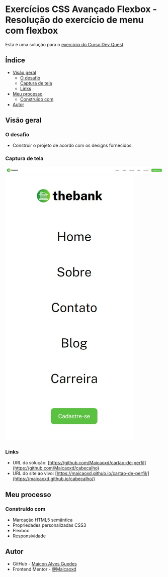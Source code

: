 # Exercícios CSS Avançado Flexbox - Resolução do exercício de menu com flexbox

Esta é uma solução para o [exercício do Curso Dev Quest](https://www.figma.com/file/DYk9DZr6urB9MZ4iNt1a61/Desafio-HTML-%2B-CSS?node-id=0%3A1).

## Índice

- [Visão geral](#visão-geral)
   - [O desafio](#o-desafio)
   - [Captura de tela](#captura-de-tela)
   - [Links](#links)
- [Meu processo](#meu-processo)
   - [Construído com](#construído-com)
- [Autor](#autor)

## Visão geral

### O desafio

- Construir o projeto de acordo com os designs fornecidos.

### Captura de tela

![](./Screenshot_d.jpg)
![](./Screenshot_m.jpg)

### Links

- URL da solução: [https://github.com/Maicaoxd/cartao-de-perfil](https://github.com/Maicaoxd/cabecalho)
- URL do site ao vivo: [https://maicaoxd.github.io/cartao-de-perfil/](https://maicaoxd.github.io/cabecalho/)

## Meu processo

### Construído com

- Marcação HTML5 semântica
- Propriedades personalizadas CSS3
- Flexbox
- Responsividade

## Autor

- GitHub - [Maicon Alves Guedes](https://github.com/Maicaoxd)
- Frontend Mentor - [@Maicaoxd](https://www.frontendmentor.io/profile/Maicaoxd)
